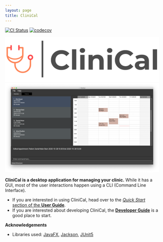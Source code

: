 ```yaml
---
layout: page
title: CliniCal
---
```


[![CI Status](https://github.com/AY2021S1-CS2103T-W11-4/tp/workflows/Java%20CI/badge.svg)](https://github.com/AY2021S1-CS2103T-W11-4/tp/actions)
[![codecov](https://codecov.io/gh/AY2021S1-CS2103T-W11-4/tp/branch/master/graph/badge.svg)](https://codecov.io/gh/AY2021S1-CS2103T-W11-4/tp)

![logo](images/logo.png)
![Ui](images/Ui.png)

**CliniCal is a desktop application for managing your clinic.** While it has a GUI, most of the user interactions happen using a CLI (Command Line Interface).

* If you are interested in using CliniCal, head over to the [_Quick Start_ section of the **User Guide**](UserGuide.html#quick-start).
* If you are interested about developing CliniCal, the [**Developer Guide**](DeveloperGuide.html) is a good place to start.


**Acknowledgements**

* Libraries used: [JavaFX](https://openjfx.io/), [Jackson](https://github.com/FasterXML/jackson), [JUnit5](https://github.com/junit-team/junit5)
